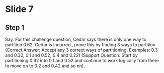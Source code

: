 # Slide 7

## Step 1

Say: For this challenge question, Cedar says there is only one way to partition 0.62. Cedar is incorrect, prove this by finding 3 ways to partition. (Correct Answer: Accept any 3 correct ways of partitioning. Examples: 0.3 and 0.32, 0.1 and 0.52, 0.4 and 0.22) (Support Question: Start by partitioning 0.62 into 0.1 and 0.52 and continue to work logically from there to move on to 0.2 and 0.42 and so on).
